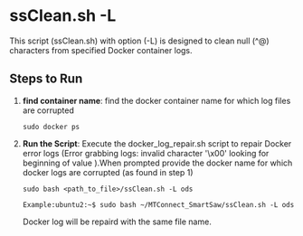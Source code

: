 # ssClean.sh -L

This script (ssClean.sh) with option (-L) is designed to clean null (^@) characters from specified Docker container logs.

## Steps to Run
1. **find container name**: find the docker container name for which log files are corrupted
    ```
    sudo docker ps
    ```

2. **Run the Script**: Execute the docker_log_repair.sh script to repair Docker error logs (Error grabbing logs: invalid character '\x00' looking for beginning of value
).When prompted provide the docker name for which docker logs are corrupted (as found in step 1)

    ```
    sudo bash <path_to_file>/ssClean.sh -L ods

    Example:ubuntu2:~$ sudo bash ~/MTConnect_SmartSaw/ssClean.sh -L ods
    ```
     Docker log will be repaird with the same file name.
